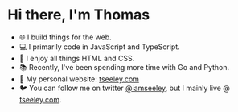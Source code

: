 # Hi there, I'm Thomas
- 🌐 I build things for the web.
- 💻 I primarily code in JavaScript and TypeScript.
- 🎨 I enjoy all things HTML and CSS.
- 📚 Recently, I've been spending more time with Go and Python. 
- 👤 My personal website: [tseeley.com](https://tseeley.com/)
- 🐦 You can follow me on twitter [@iamseeley](https://twitter.com/iamseeley), but I mainly live  @ [tseeley.com](https://tseeley.com/site/home). 

